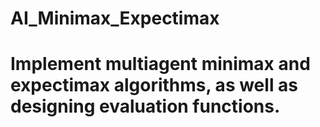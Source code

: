 # AI_Minimax_Expectimax

#  Implement multiagent minimax and expectimax algorithms, as well as designing evaluation functions.
